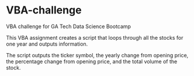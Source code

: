 # VBA-challenge
VBA challenge for GA Tech Data Science Bootcamp


This VBA assignment creates a script that loops through all the stocks for one year and outputs information.


The script outputs the ticker symbol, the yearly change from opening price, the percentage change from opening price, and the total volume of the stock. 

